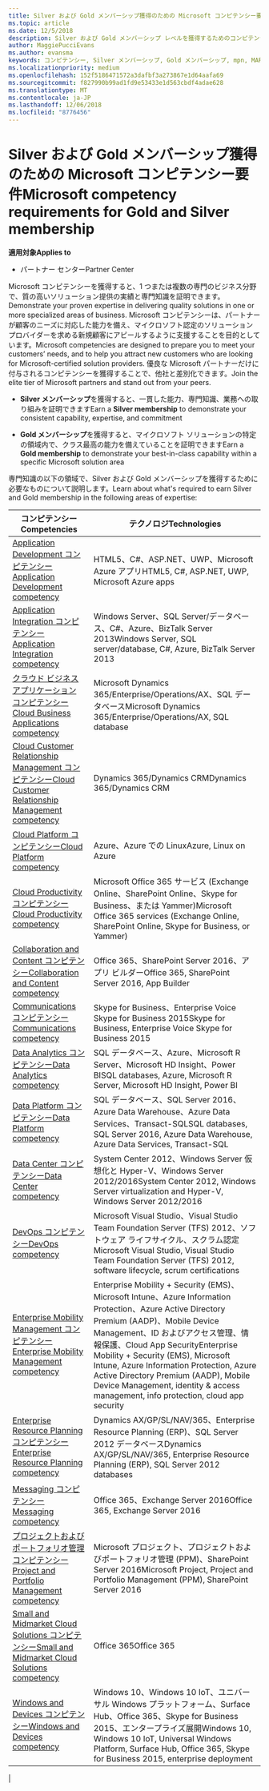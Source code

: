```yaml
---
title: Silver および Gold メンバーシップ獲得のための Microsoft コンピテンシー要件について | パートナー センター
ms.topic: article
ms.date: 12/5/2018
description: Silver および Gold メンバーシップ レベルを獲得するためのコンピテンシー要件について説明します。
author: MaggiePucciEvans
ms.author: evansma
keywords: コンピテンシー, Silver メンバーシップ, Gold メンバーシップ, mpn, MAPS, 能力, Microsoft Partner Network, ネットワーク メンバーップ
ms.localizationpriority: medium
ms.openlocfilehash: 152f5186471572a3dafbf3a273867e1d64aafa69
ms.sourcegitcommit: f827990b99ad1fd9e53433e1d563cbdf4adae628
ms.translationtype: MT
ms.contentlocale: ja-JP
ms.lasthandoff: 12/06/2018
ms.locfileid: "8776456"
---
```

# <a name="microsoft-competency-requirements-for-gold-and-silver-membership"></a><span data-ttu-id="267af-104">Silver および Gold メンバーシップ獲得のための Microsoft コンピテンシー要件</span><span class="sxs-lookup"><span data-stu-id="267af-104">Microsoft competency requirements for Gold and Silver membership</span></span>

**<span data-ttu-id="267af-105">適用対象</span><span class="sxs-lookup"><span data-stu-id="267af-105">Applies to</span></span>**

- <span data-ttu-id="267af-106">パートナー センター</span><span class="sxs-lookup"><span data-stu-id="267af-106">Partner Center</span></span>

<span data-ttu-id="267af-107">Microsoft コンピテンシーを獲得すると、1 つまたは複数の専門のビジネス分野で、質の高いソリューション提供の実績と専門知識を証明できます。</span><span class="sxs-lookup"><span data-stu-id="267af-107">Demonstrate your proven expertise in delivering quality solutions in one or more specialized areas of business.</span></span> <span data-ttu-id="267af-108">Microsoft コンピテンシーは、パートナーが顧客のニーズに対応した能力を備え、マイクロソフト認定のソリューション プロバイダーを求める新規顧客にアピールするように支援することを目的としています。</span><span class="sxs-lookup"><span data-stu-id="267af-108">Microsoft competencies are designed to prepare you to meet your customers’ needs, and to help you attract new customers who are looking for Microsoft-certified solution providers.</span></span> <span data-ttu-id="267af-109">優良な Microsoft パートナーだけに付与されるコンピテンシーを獲得することで、他社と差別化できます。</span><span class="sxs-lookup"><span data-stu-id="267af-109">Join the elite tier of Microsoft partners and stand out from your peers.</span></span>

- <span data-ttu-id="267af-110">**Silver メンバーシップ**を獲得すると、一貫した能力、専門知識、業務への取り組みを証明できます</span><span class="sxs-lookup"><span data-stu-id="267af-110">Earn a **Silver membership** to demonstrate your consistent capability, expertise, and commitment</span></span>

- <span data-ttu-id="267af-111">**Gold メンバーシップ**を獲得すると、マイクロソフト ソリューションの特定の領域内で、クラス最高の能力を備えていることを証明できます</span><span class="sxs-lookup"><span data-stu-id="267af-111">Earn a **Gold membership** to demonstrate your best-in-class capability within a specific Microsoft solution area</span></span>

<span data-ttu-id="267af-112">専門知識の以下の領域で、Silver および Gold メンバーシップを獲得するために必要なものについて説明します。</span><span class="sxs-lookup"><span data-stu-id="267af-112">Learn about what's required to earn Silver and Gold membership in the following areas of expertise:</span></span>

<!-- Removed the ISV competency row as per Sarah Hodge on 12/5/18 

[ISV competency](https://partner.microsoft.com/en-us/membership/isv-competency)| Azure, SQL Server 2016,  Dynamics 365, Office 365, Windows Server 2019, System Center 2016|

-->

| <span data-ttu-id="267af-113">コンピテンシー</span><span class="sxs-lookup"><span data-stu-id="267af-113">Competencies</span></span>  | <span data-ttu-id="267af-114">テクノロジ</span><span class="sxs-lookup"><span data-stu-id="267af-114">Technologies</span></span> |
|   ------------------   |   -------   |
| [<span data-ttu-id="267af-115">Application Development コンピテンシー</span><span class="sxs-lookup"><span data-stu-id="267af-115">Application Development competency</span></span>](https://partner.microsoft.com/membership/application-development-competency) | <span data-ttu-id="267af-116">HTML5、C#、ASP.NET、UWP、Microsoft Azure アプリ</span><span class="sxs-lookup"><span data-stu-id="267af-116">HTML5, C#, ASP.NET, UWP, Microsoft Azure apps</span></span> |
| [<span data-ttu-id="267af-117">Application Integration コンピテンシー</span><span class="sxs-lookup"><span data-stu-id="267af-117">Application Integration competency</span></span>](https://partner.microsoft.com/membership/application-integration-competency) | <span data-ttu-id="267af-118">Windows Server、SQL Server/データベース、C#、Azure、BizTalk Server 2013</span><span class="sxs-lookup"><span data-stu-id="267af-118">Windows Server, SQL server/database, C#, Azure, BizTalk Server 2013</span></span>|
| [<span data-ttu-id="267af-119">クラウド ビジネス アプリケーション コンピテンシー</span><span class="sxs-lookup"><span data-stu-id="267af-119">Cloud Business Applications competency</span></span>](https://partner.microsoft.com/membership/cloud-business-applications-competency)| <span data-ttu-id="267af-120">Microsoft Dynamics 365/Enterprise/Operations/AX、SQL データベース</span><span class="sxs-lookup"><span data-stu-id="267af-120">Microsoft Dynamics 365/Enterprise/Operations/AX, SQL database</span></span> |
| [<span data-ttu-id="267af-121">Cloud Customer Relationship Management コンピテンシー</span><span class="sxs-lookup"><span data-stu-id="267af-121">Cloud Customer Relationship Management competency</span></span>](https://partner.microsoft.com/membership/cloud-customer-relationship-management-competency)| <span data-ttu-id="267af-122">Dynamics 365/Dynamics CRM</span><span class="sxs-lookup"><span data-stu-id="267af-122">Dynamics 365/Dynamics CRM</span></span> |
| [<span data-ttu-id="267af-123">Cloud Platform コンピテンシー</span><span class="sxs-lookup"><span data-stu-id="267af-123">Cloud Platform competency</span></span>](https://partner.microsoft.com/membership/cloud-platform-competency)| <span data-ttu-id="267af-124">Azure、Azure での Linux</span><span class="sxs-lookup"><span data-stu-id="267af-124">Azure, Linux on Azure</span></span> |
| [<span data-ttu-id="267af-125">Cloud Productivity コンピテンシー</span><span class="sxs-lookup"><span data-stu-id="267af-125">Cloud Productivity competency</span></span>](https://partner.microsoft.com/membership/cloud-productivity-competency)| <span data-ttu-id="267af-126">Microsoft Office 365 サービス (Exchange Online、SharePoint Online、Skype for Business、または Yammer)</span><span class="sxs-lookup"><span data-stu-id="267af-126">Microsoft Office 365 services (Exchange Online, SharePoint Online, Skype for Business, or Yammer)</span></span>|
| [<span data-ttu-id="267af-127">Collaboration and Content コンピテンシー</span><span class="sxs-lookup"><span data-stu-id="267af-127">Collaboration and Content competency</span></span>](https://partner.microsoft.com/membership/collaboration-and-content-competency)| <span data-ttu-id="267af-128">Office 365、SharePoint Server 2016、アプリ ビルダー</span><span class="sxs-lookup"><span data-stu-id="267af-128">Office 365, SharePoint Server 2016, App Builder</span></span> |
| [<span data-ttu-id="267af-129">Communications コンピテンシー</span><span class="sxs-lookup"><span data-stu-id="267af-129">Communications competency</span></span>](https://partner.microsoft.com/membership/communications-competency)| <span data-ttu-id="267af-130">Skype for Business、Enterprise Voice Skype for Business 2015</span><span class="sxs-lookup"><span data-stu-id="267af-130">Skype for Business, Enterprise Voice Skype for Business 2015</span></span> |
| [<span data-ttu-id="267af-131">Data Analytics コンピテンシー</span><span class="sxs-lookup"><span data-stu-id="267af-131">Data Analytics competency</span></span>](https://partner.microsoft.com/membership/data-analytics-competency)| <span data-ttu-id="267af-132">SQL データベース、Azure、Microsoft R Server、Microsoft HD Insight、Power BI</span><span class="sxs-lookup"><span data-stu-id="267af-132">SQL databases, Azure, Microsoft R Server, Microsoft HD Insight, Power BI</span></span> |
| [<span data-ttu-id="267af-133">Data Platform コンピテンシー</span><span class="sxs-lookup"><span data-stu-id="267af-133">Data Platform competency</span></span>](https://partner.microsoft.com/membership/data-platform-competency)| <span data-ttu-id="267af-134">SQL データベース、SQL Server 2016、Azure Data Warehouse、Azure Data Services、Transact-SQL</span><span class="sxs-lookup"><span data-stu-id="267af-134">SQL databases, SQL Server 2016, Azure Data Warehouse, Azure Data Services, Transact-SQL</span></span> |
| [<span data-ttu-id="267af-135">Data Center コンピテンシー</span><span class="sxs-lookup"><span data-stu-id="267af-135">Data Center competency</span></span>](https://partner.microsoft.com/membership/datacenter-competency)| <span data-ttu-id="267af-136">System Center 2012、Windows Server 仮想化と Hyper-V、Windows Server 2012/2016</span><span class="sxs-lookup"><span data-stu-id="267af-136">System Center 2012, Windows Server virtualization and Hyper-V, Windows Server 2012/2016</span></span> |
| [<span data-ttu-id="267af-137">DevOps コンピテンシー</span><span class="sxs-lookup"><span data-stu-id="267af-137">DevOps competency</span></span>](https://partner.microsoft.com/membership/devops-competency)| <span data-ttu-id="267af-138">Microsoft Visual Studio、Visual Studio Team Foundation Server (TFS) 2012、ソフトウェア ライフサイクル、スクラム認定</span><span class="sxs-lookup"><span data-stu-id="267af-138">Microsoft Visual Studio, Visual Studio Team Foundation Server (TFS) 2012, software lifecycle, scrum certifications</span></span> |
| [<span data-ttu-id="267af-139">Enterprise Mobility Management コンピテンシー</span><span class="sxs-lookup"><span data-stu-id="267af-139">Enterprise Mobility Management competency</span></span>](https://partner.microsoft.com/membership/enterprise-mobility-management-competency)| <span data-ttu-id="267af-140">Enterprise Mobility + Security (EMS)、Microsoft Intune、Azure Information Protection、Azure Active Directory Premium (AADP)、Mobile Device Management、ID およびアクセス管理、情報保護、Cloud App Security</span><span class="sxs-lookup"><span data-stu-id="267af-140">Enterprise Mobility + Security (EMS), Microsoft Intune, Azure Information Protection, Azure Active Directory Premium (AADP), Mobile Device Management, identity & access management, info protection, cloud app security</span></span> |
| [<span data-ttu-id="267af-141">Enterprise Resource Planning コンピテンシー</span><span class="sxs-lookup"><span data-stu-id="267af-141">Enterprise Resource Planning competency</span></span>](https://partner.microsoft.com/membership/enterprise-resource-planning-competency)| <span data-ttu-id="267af-142">Dynamics AX/GP/SL/NAV/365、Enterprise Resource Planning (ERP)、SQL Server 2012 データベース</span><span class="sxs-lookup"><span data-stu-id="267af-142">Dynamics AX/GP/SL/NAV/365, Enterprise Resource Planning (ERP), SQL Server 2012 databases</span></span>  |
| [<span data-ttu-id="267af-143">Messaging コンピテンシー</span><span class="sxs-lookup"><span data-stu-id="267af-143">Messaging competency</span></span>](https://partner.microsoft.com/membership/messaging-competency)| <span data-ttu-id="267af-144">Office 365、Exchange Server 2016</span><span class="sxs-lookup"><span data-stu-id="267af-144">Office 365, Exchange Server 2016</span></span> |
| [<span data-ttu-id="267af-145">プロジェクトおよびポートフォリオ管理コンピテンシー</span><span class="sxs-lookup"><span data-stu-id="267af-145">Project and Portfolio Management competency</span></span>](https://partner.microsoft.com/membership/project-portfolio-management-competency)| <span data-ttu-id="267af-146">Microsoft プロジェクト、プロジェクトおよびポートフォリオ管理 (PPM)、SharePoint Server 2016</span><span class="sxs-lookup"><span data-stu-id="267af-146">Microsoft Project, Project and Portfolio Management (PPM), SharePoint Server 2016</span></span>|
| [<span data-ttu-id="267af-147">Small and Midmarket Cloud Solutions コンピテンシー</span><span class="sxs-lookup"><span data-stu-id="267af-147">Small and Midmarket Cloud Solutions competency</span></span>](https://partner.microsoft.com/membership/small-midmarket-cloud-solutions-competency)| <span data-ttu-id="267af-148">Office 365</span><span class="sxs-lookup"><span data-stu-id="267af-148">Office 365</span></span> |
| [<span data-ttu-id="267af-149">Windows and Devices コンピテンシー</span><span class="sxs-lookup"><span data-stu-id="267af-149">Windows and Devices competency</span></span>](https://partner.microsoft.com/membership/windows-and-devices-competency)| <span data-ttu-id="267af-150">Windows 10、Windows 10 IoT、ユニバーサル Windows プラットフォーム、Surface Hub、Office 365、Skype for Business 2015、エンタープライズ展開</span><span class="sxs-lookup"><span data-stu-id="267af-150">Windows 10, Windows 10 IoT, Universal Windows Platform, Surface Hub, Office 365, Skype for Business 2015, enterprise deployment</span></span> |
|